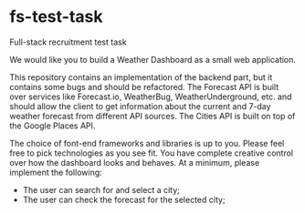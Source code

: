 # fs-test-task
Full-stack recruitment test task

We would like you to build a Weather Dashboard as a small web application. 

This repository contains an implementation of the backend part, but it contains some bugs and should be refactored. The Forecast API is built over services like Forecast.io, WeatherBug, WeatherUnderground, etc. and should allow the client to get information about the current and 7-day weather forecast from different API sources. The Cities API is built on top of the Google Places API.

The choice of font-end frameworks and libraries is up to you. Please feel free to pick technologies as you see fit. You have complete creative control over how the dashboard looks and behaves. At a minimum, please implement the following:
- The user can search for and select a city;
- The user can check the forecast for the selected city;
